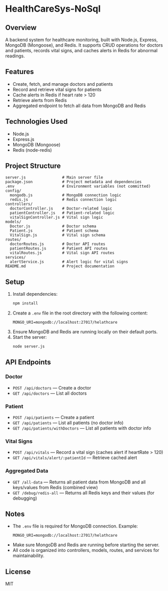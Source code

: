 # HealthCareSys-NoSql

## Overview

A backend system for healthcare monitoring, built with Node.js, Express, MongoDB (Mongoose), and Redis. It supports CRUD operations for doctors and patients, records vital signs, and caches alerts in Redis for abnormal readings.

## Features

- Create, fetch, and manage doctors and patients
- Record and retrieve vital signs for patients
- Cache alerts in Redis if heart rate > 120
- Retrieve alerts from Redis
- Aggregated endpoint to fetch all data from MongoDB and Redis

## Technologies Used

- Node.js
- Express.js
- MongoDB (Mongoose)
- Redis (node-redis)

## Project Structure

```
server.js                # Main server file
package.json             # Project metadata and dependencies
.env                     # Environment variables (not committed)
config/
  mongodb.js             # MongoDB connection logic
  redis.js               # Redis connection logic
controllers/
  doctorController.js    # Doctor-related logic
  patientController.js   # Patient-related logic
  vitalSignController.js # Vital sign logic
models/
  Doctor.js              # Doctor schema
  Patient.js             # Patient schema
  VitalSign.js           # Vital sign schema
routes/
  doctorRoutes.js        # Doctor API routes
  patientRoutes.js       # Patient API routes
  vitalRoutes.js         # Vital sign API routes
services/
  alertService.js        # Alert logic for vital signs
README.md                # Project documentation
```

## Setup

1. Install dependencies:
   ```sh
   npm install
   ```
2. Create a `.env` file in the root directory with the following content:
   ```
   MONGO_URI=mongodb://localhost:27017/helathcare
   ```
3. Ensure MongoDB and Redis are running locally on their default ports.
4. Start the server:
   ```sh
   node server.js
   ```

## API Endpoints

### Doctor

- `POST /api/doctors` — Create a doctor
- `GET /api/doctors` — List all doctors

### Patient

- `POST /api/patients` — Create a patient
- `GET /api/patients` — List all patients (no doctor info)
- `GET /api/patients/withDoctors` — List all patients with doctor info

### Vital Signs

- `POST /api/vitals` — Record a vital sign (caches alert if heartRate > 120)
- `GET /api/vitals/alert/:patientId` — Retrieve cached alert

### Aggregated Data

- `GET /all-data` — Returns all patient data from MongoDB and all keys/values from Redis (combined view)
- `GET /debug/redis-all` — Returns all Redis keys and their values (for debugging)

## Notes

- The `.env` file is required for MongoDB connection. Example:
  ```
  MONGO_URI=mongodb://localhost:27017/helathcare
  ```
- Make sure MongoDB and Redis are running before starting the server.
- All code is organized into controllers, models, routes, and services for maintainability.

## License

MIT
